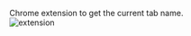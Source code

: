 Chrome extension to get the current tab name.
<br>
![extension](https://github.com/Shelbybosss/Chrome-extension-tabname/assets/102911609/a85175ad-c9a3-416b-9e44-337a072ab81b)
